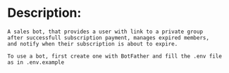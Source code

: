 # Description:
    A sales bot, that provides a user with link to a private group
    after successfull subscription payment, manages expired members, 
    and notify when their subscription is about to expire.

    To use a bot, first create one with BotFather and fill the .env file
    as in .env.example